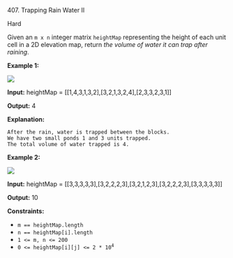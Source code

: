 ﻿407\. Trapping Rain Water II

Hard

Given an `m x n` integer matrix `heightMap` representing the height of each unit cell in a 2D elevation map, return _the volume of water it can trap after raining_.

**Example 1:**

![](https://assets.leetcode.com/uploads/2021/04/08/trap1-3d.jpg)

**Input:** heightMap = [[1,4,3,1,3,2],[3,2,1,3,2,4],[2,3,3,2,3,1]]

**Output:** 4

**Explanation:**

    After the rain, water is trapped between the blocks.
    We have two small ponds 1 and 3 units trapped.
    The total volume of water trapped is 4. 

**Example 2:**

![](https://assets.leetcode.com/uploads/2021/04/08/trap2-3d.jpg)

**Input:** heightMap = [[3,3,3,3,3],[3,2,2,2,3],[3,2,1,2,3],[3,2,2,2,3],[3,3,3,3,3]]

**Output:** 10 

**Constraints:**

*   `m == heightMap.length`
*   `n == heightMap[i].length`
*   `1 <= m, n <= 200`
*   <code>0 <= heightMap[i][j] <= 2 * 10<sup>4</sup></code>